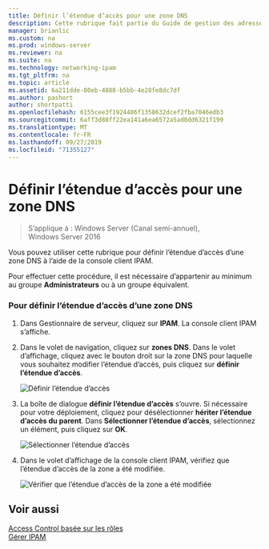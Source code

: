 ```yaml
---
title: Définir l’étendue d’accès pour une zone DNS
description: Cette rubrique fait partie du Guide de gestion des adresses IP (IPAM) de Windows Server 2016.
manager: brianlic
ms.custom: na
ms.prod: windows-server
ms.reviewer: na
ms.suite: na
ms.technology: networking-ipam
ms.tgt_pltfrm: na
ms.topic: article
ms.assetid: 6a211dde-80eb-4888-b5bb-4e28fe8dc7df
ms.author: pashort
author: shortpatti
ms.openlocfilehash: 6155cee3f1924486f1358632dcef2fba7046edb3
ms.sourcegitcommit: 6aff3d88ff22ea141a6ea6572a5ad8dd6321f199
ms.translationtype: MT
ms.contentlocale: fr-FR
ms.lasthandoff: 09/27/2019
ms.locfileid: "71355127"
---
```

# <a name="set-access-scope-for-a-dns-zone"></a>Définir l’étendue d’accès pour une zone DNS

>S’applique à : Windows Server (Canal semi-annuel), Windows Server 2016

Vous pouvez utiliser cette rubrique pour définir l’étendue d’accès d’une zone DNS à l’aide de la console client IPAM.  
  
Pour effectuer cette procédure, il est nécessaire d’appartenir au minimum au groupe **Administrateurs** ou à un groupe équivalent.  
  
### <a name="to-set-the-access-scope-for-a-dns-zone"></a>Pour définir l’étendue d’accès d’une zone DNS  
  
1.  Dans Gestionnaire de serveur, cliquez sur **IPAM**. La console client IPAM s’affiche.  
  
2.  Dans le volet de navigation, cliquez sur **zones DNS**. Dans le volet d’affichage, cliquez avec le bouton droit sur la zone DNS pour laquelle vous souhaitez modifier l’étendue d’accès, puis cliquez sur **définir l’étendue d’accès**.  
  
    ![Définir l’étendue d’accès](../../media/Set-Access-Scope-for-a-DNS-Zone/ipam_SetAccessScopeOfZone_02.jpg)  
  
3.  La boîte de dialogue **définir l’étendue d’accès** s’ouvre. Si nécessaire pour votre déploiement, cliquez pour désélectionner **hériter l’étendue d’accès du parent**. Dans **Sélectionner l’étendue d’accès**, sélectionnez un élément, puis cliquez sur **OK**.  
  
    ![Sélectionner l’étendue d’accès](../../media/Set-Access-Scope-for-a-DNS-Zone/ipam_SetAccessScopeOfZone_03.jpg)  
  
4.  Dans le volet d’affichage de la console client IPAM, vérifiez que l’étendue d’accès de la zone a été modifiée.  
  
    ![Vérifier que l’étendue d’accès de la zone a été modifiée](../../media/Set-Access-Scope-for-a-DNS-Zone/ipam_SetAccessScopeOfZone_04.jpg)  
  
## <a name="see-also"></a>Voir aussi  
[Access Control basée sur les rôles](Role-based-Access-Control.md)  
[Gérer IPAM](Manage-IPAM.md)  
  


